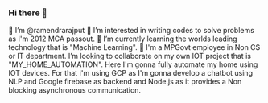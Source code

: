 ### Hi there 👋

<!--
**ramendrarajput/ramendrarajput** is a ✨ _special_ ✨ repository because its `README.md` (this file) appears on your GitHub profile.

Here are some ideas to get you started:
- 👋 Hi, I’m @ramendrarajput
- 🔭 I’m currently working on Non CS or IT department in MPGovt. 
- 🌱 I’m currently learning the worlds leading technology that is "Machine Learning".
- 👯 I’m looking to collaborate on my own IOT project that is "MY_HOME_AUTOMATION". Here I'm gonna fully automate my home using IOT devices. For that I'm using GCP as I'm gonna develop a chatbot using NLP and Google firebase as backend and Node.js as it provides a Non blocking asynchronous communication.
- 🤔 I’m looking for help with ...
- 💬 Ask me about ...
- 📫 How to reach me: ...
- 😄 Pronouns: ...
- ⚡ Fun fact: ...
-->

👋 I’m @ramendrarajput
👀 I’m interested in writing codes to solve problems as I'm 2012 MCA passout.
🌱 I’m currently learning the worlds leading technology that is "Machine Learning".
💞️ I'm a MPGovt employee in Non CS or IT department. I’m looking to collaborate on my own IOT project that is "MY_HOME_AUTOMATION". Here I'm gonna fully automate my home using IOT devices. For that I'm using GCP as I'm gonna develop a chatbot using NLP and Google firebase as backend and Node.js as it provides a Non blocking asynchronous communication.
